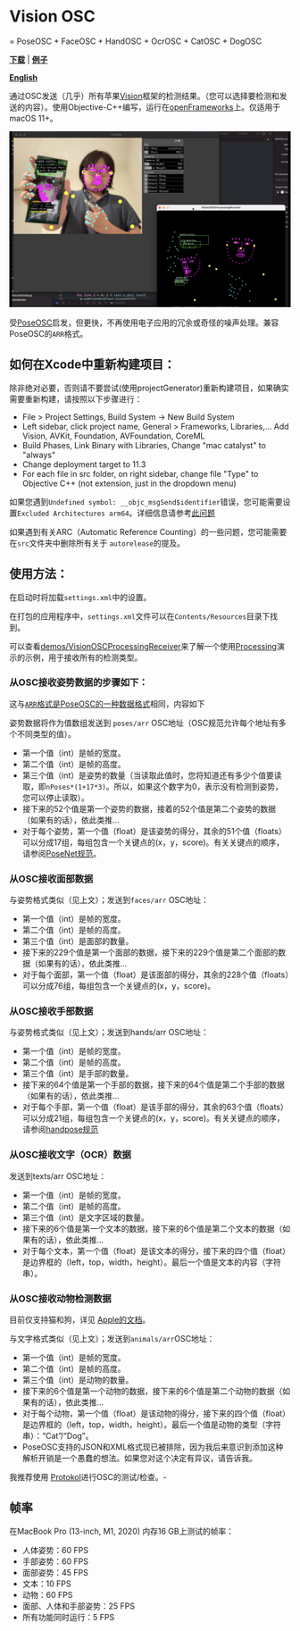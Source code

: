 # Vision OSC

= PoseOSC + FaceOSC + HandOSC + OcrOSC + CatOSC + DogOSC

**[下载](https://github.com/LingDong-/VisionOSC/releases)** | **[例子](demos/VisionOSCProcessingReceiver/VisionOSCProcessingReceiver.pde)**

**[English](./README.md)**

通过OSC发送（几乎）所有苹果[Vision](https://developer.apple.com/documentation/vision)框架的检测结果。（您可以选择要检测和发送的内容）。使用Objective-C++编写，运行在[openFrameworks](https://openframeworks.cc/)上。仅适用于macOS 11+。

![](screenshots/screenshot000.png)

受[PoseOSC](https://github.com/LingDong-/PoseOSC)启发，但更快，不再使用电子应用的冗余或奇怪的噪声处理。兼容PoseOSC的`ARR`格式。

## 如何在Xcode中重新构建项目：

除非绝对必要，否则请不要尝试(使用projectGenerator)重新构建项目，如果确实需要重新构建，请按照以下步骤进行：

- File > Project Settings, Build System -> New Build System
- Left sidebar, click project name, General > Frameworks, Libraries,... Add Vision, AVKit, Foundation, AVFoundation, CoreML
- Build Phases, Link Binary with Libraries, Change "mac catalyst" to "always"
- Change deployment target to 11.3
- For each file in src folder, on right sidebar, change file "Type" to Objective C++ (not extension, just in the dropdown menu)


如果您遇到`Undefined symbol: __objc_msgSend$identifier`错误，您可能需要设置`Excluded Architectures arm64`。详细信息请参考[此问题](https://github.com/LingDong-/VisionOSC/issues/2)

如果遇到有关ARC（Automatic Reference Counting）的一些问题，您可能需要在`src`文件夹中删除所有关于 `autorelease`的提及。

## 使用方法：

在启动时将加载`settings.xml`中的设置。

在打包的应用程序中，`settings.xml`文件可以在`Contents/Resources`目录下找到。

可以查看[demos/VisionOSCProcessingReceiver](demos/VisionOSCProcessingReceiver)来了解一个使用[Processing](https://processing.org/)演示的示例，用于接收所有的检测类型。

### 从OSC接收姿势数据的步骤如下：

这与[`ARR`格式是PoseOSC的一种数据格式](https://github.com/LingDong-/PoseOSC#method-4-arr)相同，内容如下

姿势数据将作为值数组发送到 `poses/arr` OSC地址（OSC规范允许每个地址有多个不同类型的值）。

- 第一个值（int）是帧的宽度。
- 第二个值（int）是帧的高度。
- 第三个值（int）是姿势的数量（当读取此值时，您将知道还有多少个值要读取，即`nPoses*(1+17*3)`。所以，如果这个数字为0，表示没有检测到姿势，您可以停止读取）。
- 接下来的52个值是第一个姿势的数据，接着的52个值是第二个姿势的数据（如果有的话），依此类推...
- 对于每个姿势，第一个值（float）是该姿势的得分，其余的51个值（floats）可以分成17组，每组包含一个关键点的(x，y，score)。有关关键点的顺序，请参阅[PoseNet规范](https://github.com/tensorflow/tfjs-models/tree/master/posenet)。

### 从OSC接收面部数据

与姿势格式类似（见上文）；发送到`faces/arr` OSC地址：

- 第一个值（int）是帧的宽度。
- 第二个值（int）是帧的高度。
- 第三个值（int）是面部的数量。
- 接下来的229个值是第一个面部的数据，接下来的229个值是第二个面部的数据（如果有的话），依此类推...
- 对于每个面部，第一个值（float）是该面部的得分，其余的228个值（floats）可以分成76组，每组包含一个关键点的(x，y，score)。


### 从OSC接收手部数据

与姿势格式类似（见上文）；发送到hands/arr OSC地址：

- 第一个值（int）是帧的宽度。
- 第二个值（int）是帧的高度。
- 第三个值（int）是手部的数量。
- 接下来的64个值是第一个手部的数据，接下来的64个值是第二个手部的数据（如果有的话），依此类推...
- 对于每个手部，第一个值（float）是该手部的得分，其余的63个值（floats）可以分成21组，每组包含一个关键点的(x，y，score)。有关关键点的顺序，请参阅[handpose规范](https://google.github.io/mediapipe/solutions/hands.html)

### 从OSC接收文字（OCR）数据

发送到texts/arr OSC地址：

- 第一个值（int）是帧的宽度。
- 第二个值（int）是帧的高度。
- 第三个值（int）是文字区域的数量。
- 接下来的6个值是第一个文本的数据，接下来的6个值是第二个文本的数据（如果有的话），依此类推...
- 对于每个文本，第一个值（float）是该文本的得分，接下来的四个值（float）是边界框的（left，top，width，height）。最后一个值是文本的内容（字符串）。

### 从OSC接收动物检测数据

目前仅支持猫和狗，详见 [Apple的文档](https://developer.apple.com/documentation/vision/vnanimalidentifier)。

与文字格式类似（见上文）；发送到`animals/arr`OSC地址：

- 第一个值（int）是帧的宽度。
- 第二个值（int）是帧的高度。
- 第三个值（int）是动物的数量。
- 接下来的6个值是第一个动物的数据，接下来的6个值是第二个动物的数据（如果有的话），依此类推...
- 对于每个动物，第一个值（float）是该动物的得分，接下来的四个值（float）是边界框的（left，top，width，height）。最后一个值是动物的类型（字符串）：“Cat”/“Dog”。
- PoseOSC支持的JSON和XML格式现已被排除，因为我后来意识到添加这种解析开销是一个愚蠢的想法。如果您对这个决定有异议，请告诉我。

我推荐使用 [Protokol](https://hexler.net/protokol)进行OSC的测试/检查。- 

## 帧率

在MacBook Pro (13-inch, M1, 2020) 内存16 GB上测试的帧率：

- 人体姿势：60 FPS
- 手部姿势：60 FPS
- 面部姿势：45 FPS
- 文本：10 FPS
- 动物：60 FPS
- 面部、人体和手部姿势：25 FPS
- 所有功能同时运行：5 FPS



